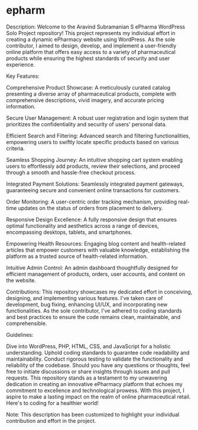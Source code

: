 # epharm
Description:
Welcome to the Aravind Subramanian S ePharma WordPress Solo Project repository! This project represents my individual effort in creating a dynamic ePharmacy website using WordPress. As the sole contributor, I aimed to design, develop, and implement a user-friendly online platform that offers easy access to a variety of pharmaceutical products while ensuring the highest standards of security and user experience.

Key Features:

Comprehensive Product Showcase: A meticulously curated catalog presenting a diverse array of pharmaceutical products, complete with comprehensive descriptions, vivid imagery, and accurate pricing information.

Secure User Management: A robust user registration and login system that prioritizes the confidentiality and security of users' personal data.

Efficient Search and Filtering: Advanced search and filtering functionalities, empowering users to swiftly locate specific products based on various criteria.

Seamless Shopping Journey: An intuitive shopping cart system enabling users to effortlessly add products, review their selections, and proceed through a smooth and hassle-free checkout process.

Integrated Payment Solutions: Seamlessly integrated payment gateways, guaranteeing secure and convenient online transactions for customers.

Order Monitoring: A user-centric order tracking mechanism, providing real-time updates on the status of orders from placement to delivery.

Responsive Design Excellence: A fully responsive design that ensures optimal functionality and aesthetics across a range of devices, encompassing desktops, tablets, and smartphones.

Empowering Health Resources: Engaging blog content and health-related articles that empower customers with valuable knowledge, establishing the platform as a trusted source of health-related information.

Intuitive Admin Control: An admin dashboard thoughtfully designed for efficient management of products, orders, user accounts, and content on the website.

Contributions:
This repository showcases my dedicated effort in conceiving, designing, and implementing various features. I've taken care of development, bug fixing, enhancing UI/UX, and incorporating new functionalities. As the sole contributor, I've adhered to coding standards and best practices to ensure the code remains clean, maintainable, and comprehensible.

Guidelines:

Dive into WordPress, PHP, HTML, CSS, and JavaScript for a holistic understanding.
Uphold coding standards to guarantee code readability and maintainability.
Conduct rigorous testing to validate the functionality and reliability of the codebase.
Should you have any questions or thoughts, feel free to initiate discussions or share insights through issues and pull requests.
This repository stands as a testament to my unwavering dedication in creating an innovative ePharmacy platform that echoes my commitment to excellence and technological prowess. With this project, I aspire to make a lasting impact on the realm of online pharmaceutical retail. Here's to coding for a healthier world!

Note: This description has been customized to highlight your individual contribution and effort in the project.
